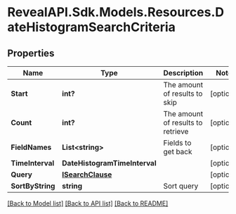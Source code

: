 # RevealAPI.Sdk.Models.Resources.DateHistogramSearchCriteria
## Properties

Name | Type | Description | Notes
------------ | ------------- | ------------- | -------------
**Start** | **int?** | The amount of results to skip | [optional] 
**Count** | **int?** | The amount of results to retrieve | [optional] 
**FieldNames** | **List&lt;string&gt;** | Fields to get back | [optional] 
**TimeInterval** | **DateHistogramTimeInterval** |  | [optional] 
**Query** | [**ISearchClause**](ISearchClause.md) |  | [optional] 
**SortByString** | **string** | Sort query | [optional] 

[[Back to Model list]](../README.md#documentation-for-models) [[Back to API list]](../README.md#documentation-for-api-endpoints) [[Back to README]](../README.md)

